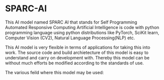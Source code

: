 # SPARC-AI
This AI model named SPARC AI that stands for Self Programming Automated Responsive Computing Artificial Intelligence is code with python programming language using python distributions like PyTorch, SciKit learn, Computer Vision (CV2), Natural Language Processing(NLP) etc. 

This AI model is very flexible in terms of applications for taking this into work. The source code and build archietecture of this model is easy to understand and carry on development with. Thereby this model can be without much efforts be modified according to the standards of use.

The various feild where this model may be used:
